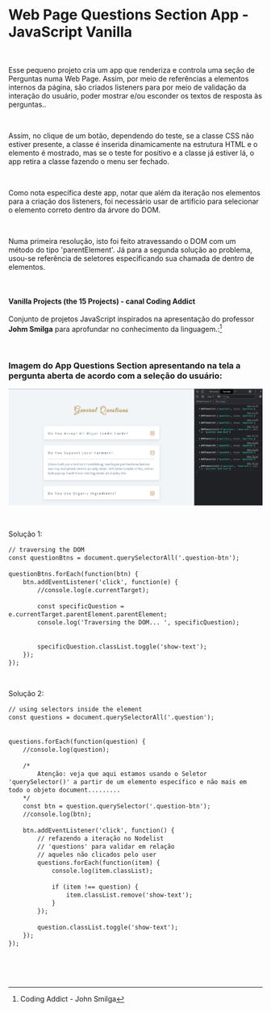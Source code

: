 # Web Page Questions Section App - JavaScript Vanilla   

<br />

Esse pequeno projeto cria um app que renderiza e controla uma seção de Perguntas numa Web Page. Assim, por meio de referências a elementos internos da página, são criados listeners para por meio de validação da interação do usuário, poder mostrar e/ou esconder os textos de resposta às perguntas.. 

<br />

Assim, no clique de um botão, dependendo do teste, se a classe CSS não estiver presente, a classe é inserida dinamicamente na estrutura HTML e o elemento é mostrado, mas se o teste for positivo e a classe já estiver lá, o app retira a classe fazendo o menu ser fechado.

<br />

Como nota específica deste app, notar que além da iteração nos elementos para a criação dos listeners, foi necessário usar de artifício para selecionar o elemento correto dentro da árvore do DOM.

<br />

Numa primeira resolução, isto foi feito atravessando o DOM com um método do tipo 'parentElement'. Já para a segunda solução ao problema, usou-se referência de seletores especificando sua chamada de dentro de elementos.


<br />

#### Vanilla Projects (the 15 Projects) -  canal Coding Addict

Conjunto de projetos JavaScript inspirados na apresentação do professor **Johm Smilga** para aprofundar no conhecimento da linguagem.:[^1]


<br />

### Imagem do App Questions Section apresentando na tela a pergunta aberta de acordo com a seleção do usuário:

![Imagem do App Questions Section apresentando na tela a pergunta aberta de acordo com a seleção do usuário](/public/images/javascript-vanilla-questions-section-01.png)

<br />

Solução 1:

```
// traversing the DOM
const questionBtns = document.querySelectorAll('.question-btn');

questionBtns.forEach(function(btn) {
	btn.addEventListener('click', function(e) {
		//console.log(e.currentTarget);
		
		const specificQuestion = e.currentTarget.parentElement.parentElement;
		console.log('Traversing the DOM... ', specificQuestion);
		
		
		specificQuestion.classList.toggle('show-text');
	});
});
```

<br />

Solução 2:

```
// using selectors inside the element
const questions = document.querySelectorAll('.question');


questions.forEach(function(question) {
	//console.log(question);
	
	/*
		Atenção: veja que aqui estamos usando o Seletor 'querySelector()' a partir de um elemento específico e não mais em todo o objeto document.........
	*/
	const btn = question.querySelector('.question-btn');
	//console.log(btn);
	
	btn.addEventListener('click', function() {
		// refazendo a iteração no Nodelist 
		// 'questions' para validar em relação
		// aqueles não clicados pelo user
		questions.forEach(function(item) {
			console.log(item.classList);
			
			if (item !== question) {
				item.classList.remove('show-text');
			}
		});
		
		question.classList.toggle('show-text');
	});
});
```



<br />


<br />
<br />

[^1]:Coding Addict - John Smilga 

